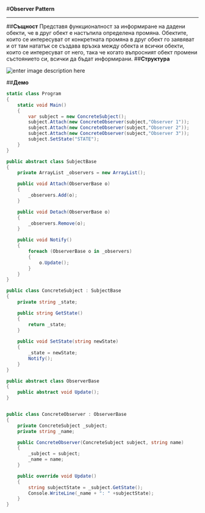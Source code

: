#**Observer Pattern**


----------
##**Същност**
Представя функционалност за информиране на дадени обекти, че в друг обект е настъпила определена промяна. Обектите, които се интересуват от конкретната промяна в друг обект го заявяват и от там нататък се създава връзка между обекта и всички обекти, които се интересуват от него, така че когато въпросният обект промени състоянието си, всички да бъдат информирани.
##**Структура**

![enter image description here](https://github.com/tokera/TelerikAcademyHomeworks/blob/master/HighQualityCode/BehavioralPatterns\images\observer.jpg)

##**Демо**
```cs
static class Program
{
    static void Main()
    {
        var subject = new ConcreteSubject();
        subject.Attach(new ConcreteObserver(subject,"Observer 1"));
        subject.Attach(new ConcreteObserver(subject,"Observer 2"));
        subject.Attach(new ConcreteObserver(subject,"Observer 3"));
        subject.SetState("STATE");
    }
}

public abstract class SubjectBase
{
    private ArrayList _observers = new ArrayList();

    public void Attach(ObserverBase o)
    {
        _observers.Add(o);
    }

    public void Detach(ObserverBase o)
    {
        _observers.Remove(o);
    }

    public void Notify()
    {
        foreach (ObserverBase o in _observers)
        {
            o.Update();
        }
    }
}

public class ConcreteSubject : SubjectBase
{
    private string _state;

    public string GetState()
    {
        return _state;
    }
 
    public void SetState(string newState)
    {
        _state = newState;
        Notify();
    }
}

public abstract class ObserverBase
{
    public abstract void Update();
}


public class ConcreteObserver : ObserverBase
{
    private ConcreteSubject _subject;
    private string _name;

    public ConcreteObserver(ConcreteSubject subject, string name)
    {
        _subject = subject;
        _name = name;
    }

    public override void Update()
    {
        string subjectState = _subject.GetState();
        Console.WriteLine(_name + ": " +subjectState);
    }
}
```